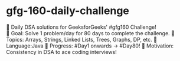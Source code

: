 # gfg-160-daily-challenge
📌 Daily DSA solutions for GeeksforGeeks' #gfg160 Challenge!  
🔹 Goal: Solve 1 problem/day for 80 days to complete the challenge. 
🔹 Topics: Arrays, Strings, Linked Lists, Trees, Graphs, DP, etc. 
🔹 Language:Java 
🔹 Progress: #Day1 onwards → #Day80! 
🚀 Motivation: Consistency in DSA to ace coding interviews!
